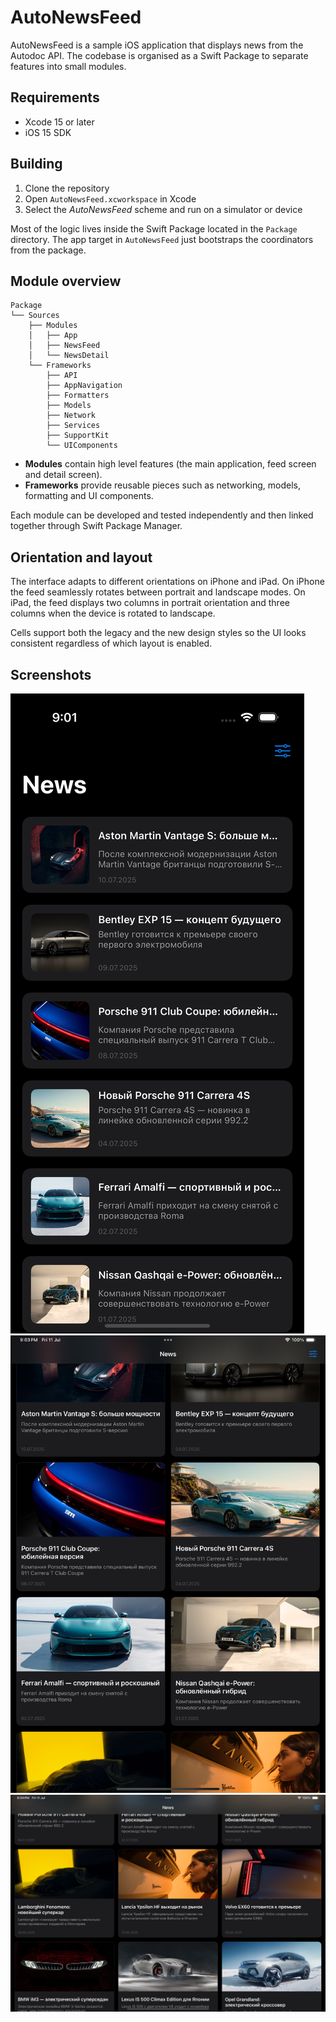 # AutoNewsFeed

AutoNewsFeed is a sample iOS application that displays news from the Autodoc API. The codebase is organised as a Swift Package to separate features into small modules.

## Requirements
- Xcode 15 or later
- iOS 15 SDK

## Building
1. Clone the repository
2. Open `AutoNewsFeed.xcworkspace` in Xcode
3. Select the *AutoNewsFeed* scheme and run on a simulator or device

Most of the logic lives inside the Swift Package located in the `Package` directory. The app target in `AutoNewsFeed` just bootstraps the coordinators from the package.

## Module overview

```
Package
└── Sources
    ├── Modules
    │   ├── App
    │   ├── NewsFeed
    │   └── NewsDetail
    └── Frameworks
        ├── API
        ├── AppNavigation
        ├── Formatters
        ├── Models
        ├── Network
        ├── Services
        ├── SupportKit
        └── UIComponents
```

- **Modules** contain high level features (the main application, feed screen and detail screen).
- **Frameworks** provide reusable pieces such as networking, models, formatting and UI components.

Each module can be developed and tested independently and then linked together through Swift Package Manager.

## Orientation and layout

The interface adapts to different orientations on iPhone and iPad. On iPhone the feed seamlessly rotates between portrait and landscape modes. On iPad, the feed displays two columns in portrait orientation and three columns when the device is rotated to landscape.

Cells support both the legacy and the new design styles so the UI looks consistent regardless of which layout is enabled.

## Screenshots

<!-- Placeholder images; replace with real screenshots from the simulator -->
![iPhone screenshot placeholder](docs/iphone_placeholder.png)
![iPad portrait placeholder](docs/ipad_portrait_placeholder.png)
![iPad landscape placeholder](docs/ipad_landscape_placeholder.png)
